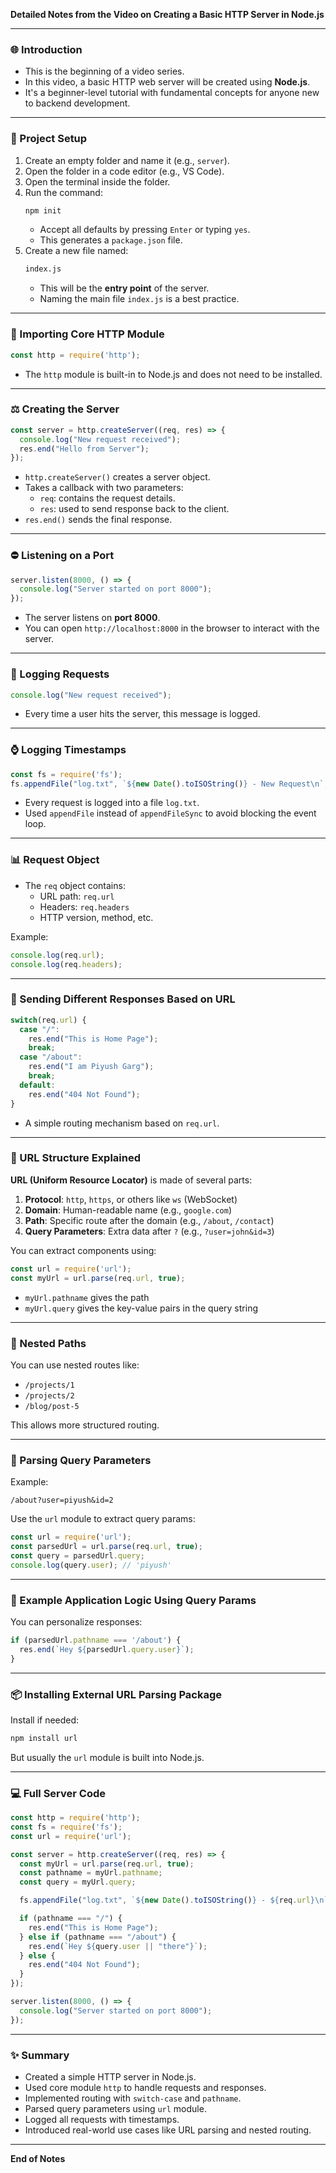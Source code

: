**Detailed Notes from the Video on Creating a Basic HTTP Server in Node.js**

---

### 🌐 Introduction

- This is the beginning of a video series.
- In this video, a basic HTTP web server will be created using **Node.js**.
- It's a beginner-level tutorial with fundamental concepts for anyone new to backend development.

---

### 🔨 Project Setup

1. Create an empty folder and name it (e.g., `server`).
2. Open the folder in a code editor (e.g., VS Code).
3. Open the terminal inside the folder.
4. Run the command:
   ```bash
   npm init
   ```
   - Accept all defaults by pressing `Enter` or typing `yes`.
   - This generates a `package.json` file.
5. Create a new file named:
   ```bash
   index.js
   ```
   - This will be the **entry point** of the server.
   - Naming the main file `index.js` is a best practice.

---

### 🔄 Importing Core HTTP Module

```js
const http = require('http');
```

- The `http` module is built-in to Node.js and does not need to be installed.

---

### ⚖️ Creating the Server

```js
const server = http.createServer((req, res) => {
  console.log("New request received");
  res.end("Hello from Server");
});
```

- `http.createServer()` creates a server object.
- Takes a callback with two parameters:
  - `req`: contains the request details.
  - `res`: used to send response back to the client.
- `res.end()` sends the final response.

---

### ⛔ Listening on a Port

```js
server.listen(8000, () => {
  console.log("Server started on port 8000");
});
```

- The server listens on **port 8000**.
- You can open `http://localhost:8000` in the browser to interact with the server.

---

### 📃 Logging Requests

```js
console.log("New request received");
```

- Every time a user hits the server, this message is logged.

---

### ⌚ Logging Timestamps

```js
const fs = require('fs');
fs.appendFile("log.txt", `${new Date().toISOString()} - New Request\n`, () => {});
```

- Every request is logged into a file `log.txt`.
- Used `appendFile` instead of `appendFileSync` to avoid blocking the event loop.

---

### 📊 Request Object

- The `req` object contains:
  - URL path: `req.url`
  - Headers: `req.headers`
  - HTTP version, method, etc.

Example:
```js
console.log(req.url);
console.log(req.headers);
```

---

### 🔄 Sending Different Responses Based on URL

```js
switch(req.url) {
  case "/":
    res.end("This is Home Page");
    break;
  case "/about":
    res.end("I am Piyush Garg");
    break;
  default:
    res.end("404 Not Found");
}
```

- A simple routing mechanism based on `req.url`.

---

### 🧩 URL Structure Explained

**URL (Uniform Resource Locator)** is made of several parts:

1. **Protocol**: `http`, `https`, or others like `ws` (WebSocket)
2. **Domain**: Human-readable name (e.g., `google.com`)
3. **Path**: Specific route after the domain (e.g., `/about`, `/contact`)
4. **Query Parameters**: Extra data after `?` (e.g., `?user=john&id=3`)

You can extract components using:
```js
const url = require('url');
const myUrl = url.parse(req.url, true);
```

- `myUrl.pathname` gives the path
- `myUrl.query` gives the key-value pairs in the query string

---

### 📌 Nested Paths

You can use nested routes like:
- `/projects/1`
- `/projects/2`
- `/blog/post-5`

This allows more structured routing.

---

### 🧮 Parsing Query Parameters

Example:
```
/about?user=piyush&id=2
```

Use the `url` module to extract query params:
```js
const url = require('url');
const parsedUrl = url.parse(req.url, true);
const query = parsedUrl.query;
console.log(query.user); // 'piyush'
```

---

### 🧠 Example Application Logic Using Query Params

You can personalize responses:
```js
if (parsedUrl.pathname === '/about') {
  res.end(`Hey ${parsedUrl.query.user}`);
}
```

---

### 📦 Installing External URL Parsing Package

Install if needed:
```bash
npm install url
```

But usually the `url` module is built into Node.js.

---

### 💻 Full Server Code

```js
const http = require('http');
const fs = require('fs');
const url = require('url');

const server = http.createServer((req, res) => {
  const myUrl = url.parse(req.url, true);
  const pathname = myUrl.pathname;
  const query = myUrl.query;

  fs.appendFile("log.txt", `${new Date().toISOString()} - ${req.url}\n`, () => {});

  if (pathname === "/") {
    res.end("This is Home Page");
  } else if (pathname === "/about") {
    res.end(`Hey ${query.user || "there"}`);
  } else {
    res.end("404 Not Found");
  }
});

server.listen(8000, () => {
  console.log("Server started on port 8000");
});
```

---

### ✨ Summary

- Created a simple HTTP server in Node.js.
- Used core module `http` to handle requests and responses.
- Implemented routing with `switch-case` and `pathname`.
- Parsed query parameters using `url` module.
- Logged all requests with timestamps.
- Introduced real-world use cases like URL parsing and nested routing.

---

**End of Notes**

